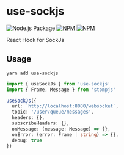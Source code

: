 # use-sockjs

![Node.js Package](https://github.com/darrenfang/use-sockjs/workflows/Node.js%20Package/badge.svg)
[![NPM](https://img.shields.io/npm/l/use-sockjs)](https://www.npmjs.com/package/use-sockjs)
[![NPM](https://img.shields.io/npm/v/use-sockjs)](https://www.npmjs.com/package/use-sockjs)

React Hook for SockJs

## Usage

```shell
yarn add use-sockjs
```

```typescript
import { useSockJs } from 'use-sockjs'
import { Frame, Message } from 'stompjs'

useSockJs({
  url: `http://localhost:8080/websocket`,
  topic: '/user/queue/messages',
  headers: {},
  subscribeHeaders: {},
  onMessage: (message: Message) => {},
  onError: (error: Frame | string) => {},
  debug: true
})
```
